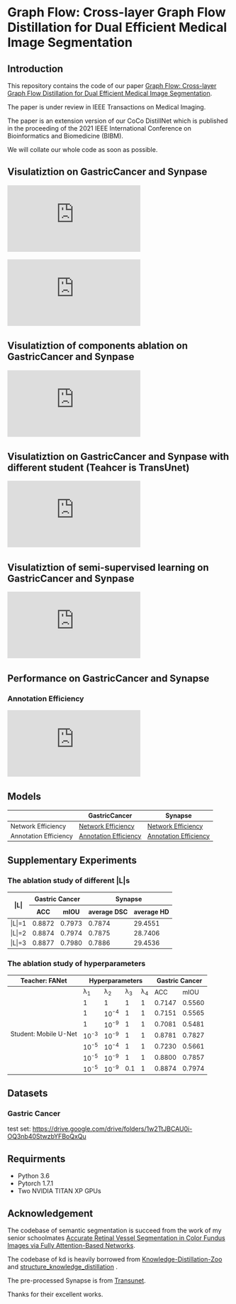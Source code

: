 # Graph Flow: Cross-layer Graph Flow Distillation for Dual Efficient Medical Image Segmentation


## Introduction
This repository contains the code  of our paper [Graph Flow: Cross-layer Graph Flow Distillation for Dual Efficient Medical Image Segmentation](https://arxiv.org/pdf/2203.08667.pdf).

The paper is under review in IEEE Transactions on Medical Imaging.

The paper is an extension version of our CoCo DistillNet which is published in the proceeding of the 2021 IEEE International Conference on
Bioinformatics and Biomedicine (BIBM).

We will collate our whole code as soon as possible.

## Visulatiztion on GastricCancer and Synpase
![kd_visualization_new](https://github.com/WrinkleXuan/Graph-FLow/blob/main/img/kd_visualization_new.pdf)

![visualization](https://github.com/WrinkleXuan/Graph-FLow/files/main/img/visualization.pdf)

## Visulatiztion of components ablation on GastricCancer and Synpase
![ablation_visualization](https://github.com/WrinkleXuan/Graph-FLow/blob/main/img/ablation_visualization.pdf)

## Visulatiztion on GastricCancer and Synpase with different student (Teahcer is TransUnet)
![student_visualization](https://github.com/WrinkleXuan/Graph-FLow/blob/main/img/student_visualization.pdf)


## Visulatiztion of semi-supervised learning on GastricCancer and Synpase
![semi_supervisied_visualization](https://github.com/WrinkleXuan/Graph-FLow/blob/main/img/semi_supervisied_visualization.pdf)

## Performance on GastricCancer and Synapse
<!--
### Network Efficiency 
<table class="tg">
<thead>
  <tr>
    <th class="tg-c3ow" colspan="2" rowspan="2">Networks</th>
    <th class="tg-c3ow" colspan="2">Gastric Cancer</th>
    <th class="tg-c3ow" colspan="2">Synapse</th>
    <th class="tg-0pky" rowspan="2">FLOPs(G)</th>
    <th class="tg-0pky" rowspan="2">Params(M)</th>
  </tr>
  <tr>
    <th class="tg-c3ow">ACC</th>
    <th class="tg-c3ow">mIOU</th>
    <th class="tg-c3ow">avergae DSC</th>
    <th class="tg-c3ow">avergage HD</th>
  </tr>
</thead>
<tbody>
  <tr>
    <td class="tg-c3ow" colspan="2">T: FANet</td>
    <td class="tg-c3ow">0.9030</td>
    <td class="tg-c3ow">0.8230</td>
    <td class="tg-c3ow">0.7953</td>
    <td class="tg-c3ow">25.409</td>
    <td class="tg-c3ow">171.556</td>
    <td class="tg-c3ow">38.250</td>
  </tr>
  <tr>
    <td class="tg-c3ow" rowspan="2"><br>Mobile U-Net </td>
    <td class="tg-0pky">w/o Grpah Flow</td>
    <td class="tg-c3ow">0.8555</td>
    <td class="tg-c3ow">0.7476</td>
    <td class="tg-c3ow">0.7382</td>
    <td class="tg-c3ow">34.327</td>
    <td class="tg-c3ow" rowspan="2"><br>1.492</td>
    <td class="tg-c3ow" rowspan="2"><br>4.640</td>
  </tr>
  <tr>
    <td class="tg-0pky">w/ Grpah Flow</td>
    <td class="tg-c3ow">0.8872</td>
    <td class="tg-c3ow">0.7973</td>
    <td class="tg-c3ow">0.78690</td>
    <td class="tg-c3ow">28.2401</td>
  </tr>
  <tr>
    <td class="tg-c3ow" rowspan="2"><br>ENet</td>
    <td class="tg-0pky">w/o Grpah Flow</td>
    <td class="tg-c3ow">0.8691</td>
    <td class="tg-c3ow">0.7684</td>
    <td class="tg-c3ow">0.7478</td>
    <td class="tg-c3ow">27.1688</td>
    <td class="tg-c3ow" rowspan="2"><br>0.516</td>
    <td class="tg-c3ow" rowspan="2"><br>0.349</td>
  </tr>
  <tr>
    <td class="tg-0pky">w/ Grpah Flow</td>
    <td class="tg-c3ow">0.8851</td>
    <td class="tg-c3ow">0.7936</td>
    <td class="tg-c3ow">0.7649</td>
    <td class="tg-c3ow">22.9843</td>
  </tr>
  <tr>
    <td class="tg-c3ow" rowspan="2"><br>ERFNet</td>
    <td class="tg-c3ow">w/o Grpah Flow</td>
    <td class="tg-c3ow">0.8695</td>
    <td class="tg-c3ow">0.7691</td>
    <td class="tg-c3ow">0.7501</td>
    <td class="tg-c3ow">31.5383</td>
    <td class="tg-c3ow" rowspan="2"><br>3.681<br></td>
    <td class="tg-c3ow" rowspan="2"><br>2.063</td>
  </tr>
  <tr>
    <td class="tg-0pky">w/ Grpah Flow</td>
    <td class="tg-c3ow">0.8889</td>
    <td class="tg-c3ow">0.8000</td>
    <td class="tg-c3ow">0.7674</td>
    <td class="tg-c3ow">27.7631</td>
  </tr>
</tbody>
</table>
-->
<!--
<table class="tg">
<thead>
  <tr>
    <th class="tg-0lax" colspan="2" rowspan="2">Knowledge <br><br>Distillation <br> </th>
    <th class="tg-baqh" colspan="2">Gastric Cancer</th>
    <th class="tg-baqh" colspan="10">Synapse</th>
  </tr>
  <tr>
    <th class="tg-0lax">ACC</th>
    <th class="tg-0lax">mIOU</th>
    <th class="tg-0lax">average DSC</th>
    <th class="tg-0lax">average HD</th>
    <th class="tg-0lax">aorta</th>
    <th class="tg-0lax">gallbladder</th>
    <th class="tg-0lax">left kidney</th>
    <th class="tg-0lax">right kidney</th>
    <th class="tg-0lax">liver</th>
    <th class="tg-0lax">pancreas</th>
    <th class="tg-0lax">spleen</th>
    <th class="tg-0lax">stomach</th>
  </tr>
</thead>
<tbody>
  <tr>
    <td class="tg-baqh">T:FANet</td>
    <td class="tg-0lax" rowspan="2"><br>Years</td>
    <td class="tg-0lax"></td>
    <td class="tg-0lax"></td>
    <td class="tg-0lax">0.7950&lt;sup&gt;0.003</td>
    <td class="tg-0lax">24.5175</td>
    <td class="tg-0lax"></td>
    <td class="tg-0lax"></td>
    <td class="tg-0lax"></td>
    <td class="tg-0lax"></td>
    <td class="tg-0lax"></td>
    <td class="tg-0lax"></td>
    <td class="tg-0lax"></td>
    <td class="tg-0lax"></td>
  </tr>
  <tr>
    <td class="tg-0lax">S:Mobile U-Net</td>
    <td class="tg-0lax"></td>
    <td class="tg-0lax"></td>
    <td class="tg-0lax">0.7331&lt;sup&gt;0.003</td>
    <td class="tg-0lax">40.7060</td>
    <td class="tg-0lax"></td>
    <td class="tg-0lax"></td>
    <td class="tg-0lax"></td>
    <td class="tg-0lax"></td>
    <td class="tg-0lax"></td>
    <td class="tg-0lax"></td>
    <td class="tg-0lax"></td>
    <td class="tg-0lax"></td>
  </tr>
  <tr>
    <td class="tg-0lax">KD</td>
    <td class="tg-0lax">2015</td>
    <td class="tg-0lax"></td>
    <td class="tg-0lax"></td>
    <td class="tg-0lax">0.7719</td>
    <td class="tg-0lax">34.8758</td>
    <td class="tg-0lax"></td>
    <td class="tg-0lax"></td>
    <td class="tg-0lax"></td>
    <td class="tg-0lax"></td>
    <td class="tg-0lax"></td>
    <td class="tg-0lax"></td>
    <td class="tg-0lax"></td>
    <td class="tg-0lax"></td>
  </tr>
  <tr>
    <td class="tg-0lax">AT</td>
    <td class="tg-0lax">2016</td>
    <td class="tg-0lax"></td>
    <td class="tg-0lax"></td>
    <td class="tg-0lax">0.7449</td>
    <td class="tg-0lax">37.9143</td>
    <td class="tg-0lax"></td>
    <td class="tg-0lax"></td>
    <td class="tg-0lax"></td>
    <td class="tg-0lax"></td>
    <td class="tg-0lax"></td>
    <td class="tg-0lax"></td>
    <td class="tg-0lax"></td>
    <td class="tg-0lax"></td>
  </tr>
  <tr>
    <td class="tg-0lax">FSP</td>
    <td class="tg-0lax">2017</td>
    <td class="tg-0lax"></td>
    <td class="tg-0lax"></td>
    <td class="tg-0lax">0.7619</td>
    <td class="tg-0lax">33.2281</td>
    <td class="tg-0lax"></td>
    <td class="tg-0lax"></td>
    <td class="tg-0lax"></td>
    <td class="tg-0lax"></td>
    <td class="tg-0lax"></td>
    <td class="tg-0lax"></td>
    <td class="tg-0lax"></td>
    <td class="tg-0lax"></td>
  </tr>
  <tr>
    <td class="tg-0lax">FT</td>
    <td class="tg-0lax">2018</td>
    <td class="tg-0lax"></td>
    <td class="tg-0lax"></td>
    <td class="tg-0lax">0.7790</td>
    <td class="tg-0lax">31.7290</td>
    <td class="tg-0lax"></td>
    <td class="tg-0lax"></td>
    <td class="tg-0lax"></td>
    <td class="tg-0lax"></td>
    <td class="tg-0lax"></td>
    <td class="tg-0lax"></td>
    <td class="tg-0lax"></td>
    <td class="tg-0lax"></td>
  </tr>
  <tr>
    <td class="tg-0lax">VID</td>
    <td class="tg-0lax">2019</td>
    <td class="tg-0lax"></td>
    <td class="tg-0lax"></td>
    <td class="tg-0lax">0.7803</td>
    <td class="tg-0lax">33.8104</td>
    <td class="tg-0lax"></td>
    <td class="tg-0lax"></td>
    <td class="tg-0lax"></td>
    <td class="tg-0lax"></td>
    <td class="tg-0lax"></td>
    <td class="tg-0lax"></td>
    <td class="tg-0lax"></td>
    <td class="tg-0lax"></td>
  </tr>
  <tr>
    <td class="tg-0lax">SKD</td>
    <td class="tg-0lax">2020</td>
    <td class="tg-0lax"></td>
    <td class="tg-0lax"></td>
    <td class="tg-0lax">0.7694</td>
    <td class="tg-0lax">37.0198</td>
    <td class="tg-0lax"></td>
    <td class="tg-0lax"></td>
    <td class="tg-0lax"></td>
    <td class="tg-0lax"></td>
    <td class="tg-0lax"></td>
    <td class="tg-0lax"></td>
    <td class="tg-0lax"></td>
    <td class="tg-0lax"></td>
  </tr>
  <tr>
    <td class="tg-0lax">IFVD</td>
    <td class="tg-0lax">2020</td>
    <td class="tg-0lax"></td>
    <td class="tg-0lax"></td>
    <td class="tg-0lax"></td>
    <td class="tg-0lax"></td>
    <td class="tg-0lax"></td>
    <td class="tg-0lax"></td>
    <td class="tg-0lax"></td>
    <td class="tg-0lax"></td>
    <td class="tg-0lax"></td>
    <td class="tg-0lax"></td>
    <td class="tg-0lax"></td>
    <td class="tg-0lax"></td>
  </tr>
  <tr>
    <td class="tg-0lax">EMKD</td>
    <td class="tg-0lax">2021</td>
    <td class="tg-0lax"></td>
    <td class="tg-0lax"></td>
    <td class="tg-0lax"></td>
    <td class="tg-0lax"></td>
    <td class="tg-0lax"></td>
    <td class="tg-0lax"></td>
    <td class="tg-0lax"></td>
    <td class="tg-0lax"></td>
    <td class="tg-0lax"></td>
    <td class="tg-0lax"></td>
    <td class="tg-0lax"></td>
    <td class="tg-0lax"></td>
  </tr>
  <tr>
    <td class="tg-0lax">CoCoD</td>
    <td class="tg-0lax">2021</td>
    <td class="tg-0lax"></td>
    <td class="tg-0lax"></td>
    <td class="tg-0lax"></td>
    <td class="tg-0lax"></td>
    <td class="tg-0lax"></td>
    <td class="tg-0lax"></td>
    <td class="tg-0lax"></td>
    <td class="tg-0lax"></td>
    <td class="tg-0lax"></td>
    <td class="tg-0lax"></td>
    <td class="tg-0lax"></td>
    <td class="tg-0lax"></td>
  </tr>
  <tr>
    <td class="tg-0lax">Graph Flow</td>
    <td class="tg-0lax"></td>
    <td class="tg-0lax"></td>
    <td class="tg-0lax"></td>
    <td class="tg-0lax"></td>
    <td class="tg-0lax"></td>
    <td class="tg-0lax"></td>
    <td class="tg-0lax"></td>
    <td class="tg-0lax"></td>
    <td class="tg-0lax"></td>
    <td class="tg-0lax"></td>
    <td class="tg-0lax"></td>
    <td class="tg-0lax"></td>
    <td class="tg-0lax"></td>
  </tr>
</tbody>
</table>
-->
### Annotation Efficiency 

![semi_supervised](https://github.com/WrinkleXuan/Graph-FLow/blob/main/img/semi_supervised.pdf)


## Models
<table class="tg">
<thead>
  <tr>
    <th class="tg-0pky"></th>
    <th class="tg-7btt">GastricCancer</th>
    <th class="tg-7btt">Synapse</th>
  </tr>
</thead>
<tbody>
  <tr>
    <td class="tg-7btt">Network Efficiency</td>
    <td class="tg-0pky"><a href="https://drive.google.com/drive/folders/1yOnINbK4BcVlO9n0KoaP39CJ2twCgwqq">Network Efficiency</a></td>
    <td class="tg-0pky"><a href="https://drive.google.com/drive/folders/1vthjYu1bVZwUa_6W0C5F0pjjKQvbyTEZ">Network Efficiency</a></td>
  </tr>
  <tr>
    <td class="tg-7btt">Annotation Efficiency</td>
    <td class="tg-0pky"><a href="https://drive.google.com/drive/folders/1mZUxvYrplhZapgq27XDQM6Fcg8-VYIP8">Annotation Efficiency</a></td>
    <td class="tg-0pky"><a href="https://drive.google.com/drive/folders/1yTVGOfp_j31QnKamtdk1E2jU8JXXvKwm">Annotation Efficiency</a></td>
  </tr>
</tbody>
</table>

## Supplementary Experiments

### The ablation study of different |L|s
<table class="tg">
<thead>
  <tr>
    <th class="tg-baqh" colspan="2" rowspan="2">&nbsp;&nbsp;&nbsp;<br>|L|<br><br> </th>
    <th class="tg-0lax" colspan="2">Gastric Cancer </th>
    <th class="tg-baqh" colspan="2">Synapse</th>
  </tr>
  <tr>
    <th class="tg-0lax">ACC</th>
    <th class="tg-0lax">mIOU</th>
    <th class="tg-0lax">average DSC</th>
    <th class="tg-0lax">average HD</th>
  </tr>
</thead>
<tbody>
  <tr>
    <td class="tg-baqh" colspan="2">|L|=1</td>
    <td class="tg-0lax">0.8872</td>
    <td class="tg-0lax">0.7973</td>
    <td class="tg-baqh">0.7874</td>
    <td class="tg-baqh">29.4551</td>
  </tr>
  <tr>
    <td class="tg-baqh" colspan="2">|L|=2</td>
    <td class="tg-0lax">0.8874</td>
    <td class="tg-0lax">0.7974</td>
    <td class="tg-baqh">0.7875</td>
    <td class="tg-amwm">28.7406</td>
  </tr>
  <tr>
    <td class="tg-baqh" colspan="2">|L|=3</td>
    <td class="tg-1wig">0.8877</td>
    <td class="tg-1wig">0.7980</td>
    <td class="tg-amwm">0.7886</td>
    <td class="tg-baqh">29.4536</td>
  </tr>
</tbody>
</table>

### The ablation study of hyperparameters

<table class="tg">
<thead>
  <tr>
    <th class="tg-baqh">Teacher: FANet</th>
    <th class="tg-baqh" colspan="4">Hyperparameters</th>
    <th class="tg-baqh" colspan="2">Gastric Cancer</th>
  </tr>
</thead>
<tbody>
  <tr>
    <td class="tg-baqh" rowspan="8"><br><br><br><br>Student: Mobile U-Net<br><br><br><br></td>
    <td class="tg-baqh">&lambda;<sub>1</td>
    <td class="tg-baqh">&lambda;<sub>2</td>
    <td class="tg-baqh">&lambda;<sub>3</td>
    <td class="tg-baqh">&lambda;<sub>4</td>
    <td class="tg-baqh">ACC</td>
    <td class="tg-baqh">mIOU</td>
  </tr>
  <tr>
    <td class="tg-baqh">1</td>
    <td class="tg-baqh">1</td>
    <td class="tg-baqh">1</td>
    <td class="tg-baqh">1</td>
    <td class="tg-baqh">0.7147</td>
    <td class="tg-baqh">0.5560</td>
  </tr>
  <tr>
    <td class="tg-baqh">1</td>
    <td class="tg-baqh">10<sup>-4</td>
    <td class="tg-baqh">1</td>
    <td class="tg-baqh">1</td>
    <td class="tg-baqh">0.7151</td>
    <td class="tg-baqh">0.5565</td>
  </tr>
  <tr>
    <td class="tg-baqh">1</td>
    <td class="tg-baqh">10<sup>-9</td>
    <td class="tg-baqh">1</td>
    <td class="tg-baqh">1</td>
    <td class="tg-baqh">0.7081</td>
    <td class="tg-baqh">0.5481</td>
  </tr>
  <tr>
    <td class="tg-baqh">10<sup>-3</td>
    <td class="tg-baqh">10<sup>-9</td>
    <td class="tg-baqh">1</td>
    <td class="tg-baqh">1</td>
    <td class="tg-baqh">0.8781</td>
    <td class="tg-baqh">0.7827</td>
  </tr>
  <tr>
    <td class="tg-baqh">10<sup>-5</td>
    <td class="tg-baqh">10<sup>-4</td>
    <td class="tg-baqh">1</td>
    <td class="tg-baqh">1</td>
    <td class="tg-baqh">0.7230</td>
    <td class="tg-baqh">0.5661</td>
  </tr>
  <tr>
    <td class="tg-baqh">10<sup>-5</td>
    <td class="tg-baqh">10<sup>-9</td>
    <td class="tg-baqh">1</td>
    <td class="tg-baqh">1</td>
    <td class="tg-baqh">0.8800</td>
    <td class="tg-baqh">0.7857</td>
  </tr>
  <tr>
    <td class="tg-baqh">10<sup>-5</td>
    <td class="tg-baqh">10<sup>-9</td>
    <td class="tg-baqh">0.1</td>
    <td class="tg-baqh">1</td>
    <td class="tg-amwm">0.8874</td>
    <td class="tg-amwm">0.7974</td>
  </tr>
</tbody>
</table>

## Datasets

### Gastric Cancer 

test set: https://drive.google.com/drive/folders/1w2TtJBCAU0i-OQ3nb40StwzbYFBoQxQu

## Requirments

* Python 3.6
* Pytorch 1.7.1
* Two NVIDIA TITAN XP GPUs


## Acknowledgement
The codebase of semantic segmentation is succeed from the work of my senior schoolmates [Accurate Retinal Vessel Segmentation in Color Fundus Images via Fully Attention-Based Networks](https://ieeexplore.ieee.org/abstract/document/9210783). 

The codebase of kd is heavily borrowed from [Knowledge-Distillation-Zoo](https://github.com/AberHu/Knowledge-Distillation-Zoo) and [structure_knowledge_distillation](https://github.com/irfanICMLL/structure_knowledge_distillation) .

The pre-processed Synapse is from [Transunet](https://github.com/Beckschen/TransUNet).

Thanks for their excellent works.
